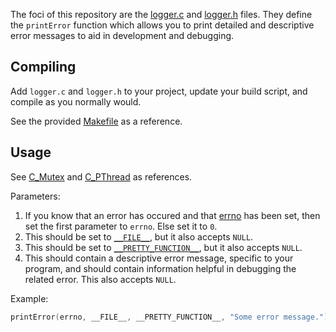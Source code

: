 The foci of this repository are the [logger.c](https://github.com/Valkryst/C_Logging/blob/main/src/logger.c)
and [logger.h](https://github.com/Valkryst/C_Logging/blob/main/src/logger.h)
files. They define the `printError` function which allows you to print detailed
and descriptive error messages to aid in development and debugging.

## Compiling

Add `logger.c` and `logger.h` to your project, update your build script, and
compile as you normally would.

See the provided [Makefile](https://github.com/Valkryst/C_Mutex/blob/main/Makefile)
as a reference.

## Usage

See [C_Mutex](https://github.com/Valkryst/C_Mutex/blob/main/src/mutex.c) and
[C_PThread](https://github.com/Valkryst/C_PThread) as references.

Parameters:

1. If you know that an error has occured and that [errno](https://www.cplusplus.com/reference/cerrno/errno/) has been set, then set the first parameter to `errno`. Else set it to `0`.
2. This should be set to [`__FILE__`](https://www.cprogramming.com/reference/preprocessor/__FILE__.html), but it also accepts `NULL`.
3. This should be set to [`__PRETTY_FUNCTION__`](https://gcc.gnu.org/onlinedocs/gcc/Function-Names.html), but it also accepts `NULL`.
4. This should contain a descriptive error message, specific to your program, and should contain information helpful in debugging the related error. This also accepts `NULL`.

Example:

```c
printError(errno, __FILE__, __PRETTY_FUNCTION__, "Some error message.");
```

